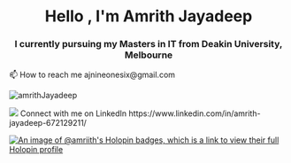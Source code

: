 <h1 align="center">Hello , I'm Amrith Jayadeep</h1>
<h3 align="center">I currently pursuing my Masters in IT from Deakin University, Melbourne </h3>
 📫 How to reach me  ajnineonesix@gmail.com
 <p align="left"> <img src="https://komarev.com/ghpvc/?username=amriith&label=Profile%20views&color=0e75b6&style=flat" alt="amrithJayadeep" /> </p>
<img src="https://github-readme-stats.vercel.app/api?username=amriith&show_icons=true&show=reviews&theme=dark" />
Connect with me on LinkedIn https://www.linkedin.com/in/amrith-jayadeep-672129211/

[![An image of @amriith's Holopin badges, which is a link to view their full Holopin profile](https://holopin.me/amriith)](https://holopin.io/@amriith)

